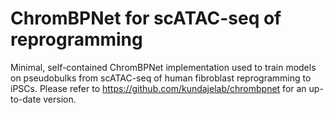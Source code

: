 # ChromBPNet for scATAC-seq of reprogramming
Minimal, self-contained ChromBPNet implementation used to train models on pseudobulks from scATAC-seq of human fibroblast reprogramming to iPSCs. Please refer to https://github.com/kundajelab/chrombpnet for an up-to-date version.
